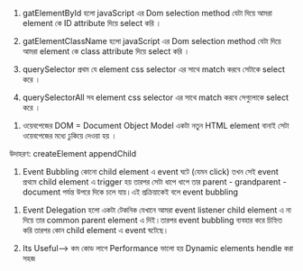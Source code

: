 <!-- question No. 1. --->

1. gatElementById হলো javaScript এর Dom selection method যেটা দিয়ে আমরা element কে ID attribute দিয়ে select করি ।

2. gatElementClassName হলো javaScript এর Dom selection method যেটা দিয়ে আমরা element কে class attribute দিয়ে select করি ।

3.  querySelector প্রথম যে element css selector এর সাথে match করবে সেটাকে select করে ।

4. querySelectorAll সব element css selector এর সাথে match করবে সেগুলোকে select করে ।

<!-- question No. 2. --->

1. ওয়েবপেজের DOM = Document Object Model একটা নতুন  HTML element বানাই সেটা ওয়েবপেজের মধ্যে  ঢুকিয়ে দেওয়া হয়  ।

উদাহরণ:
createElement
appendChild

<!-- question No. 3. --->

1. Event Bubbling কোনো child element এ event ঘটে (যেমন click) তখন সেই event প্রথমে child element এ trigger হয় তারপর সেটা ধাপে ধাপে তার parent - grandparent - document পর্যন্ত উপরে দিকে চলে যায়।এই প্রক্রিয়াকেই বলে event bubbling

<!-- question No. 4. ---> 

1. Event Delegation হলো একটা টেকনিক যেখানে আমরা event listener child element এ না দিয়ে তার common parent element এ দিই।তারপর event bubbling ব্যবহার করে চিহ্নিত করি তারপর কোন child element এ event ঘটেছে।

2. Its Useful-->
কম কোড লাগে
Performance ভালো হয়
Dynamic elements hendle করা সহজ

